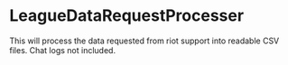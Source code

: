 # LeagueDataRequestProcesser
This will process the data requested from riot support into readable CSV files. Chat logs not included.
